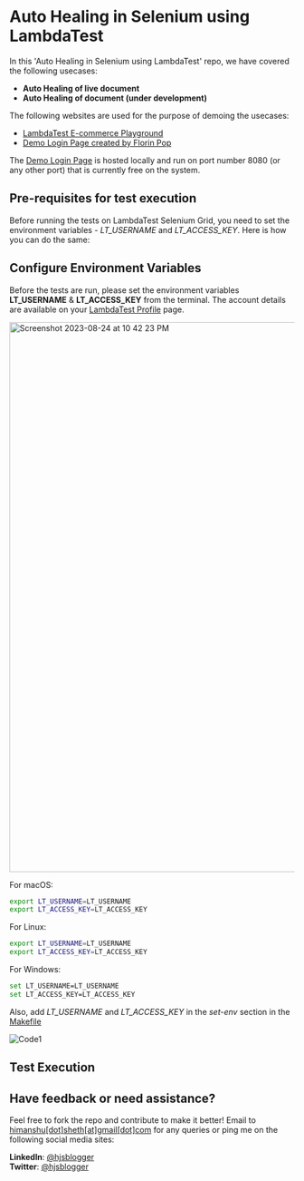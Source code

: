 # Auto Healing in Selenium using LambdaTest 

In this 'Auto Healing in Selenium using LambdaTest' repo, we have covered the following usecases:

* <b>Auto Healing of live document</b>
* <b>Auto Healing of document (under development) </b>

The following websites are used for the purpose of demoing the usecases:

* [LambdaTest E-commerce Playground](https://ecommerce-playground.lambdatest.io/)
* [Demo Login Page created by Florin Pop](https://codepen.io/FlorinPop17/pen/vPKWjd)

The [Demo Login Page](https://codepen.io/FlorinPop17/pen/vPKWjd) is hosted locally and run on port number 8080 (or any other port) that is currently free on the system.

## Pre-requisites for test execution

Before running the tests on LambdaTest Selenium Grid, you need to set the environment variables - *LT_USERNAME* and *LT_ACCESS_KEY*. Here is how you can do the same:

## Configure Environment Variables

Before the tests are run, please set the environment variables <b>LT_USERNAME</b> & <b>LT_ACCESS_KEY</b> from the terminal. The account details are available on your [LambdaTest Profile](https://accounts.lambdatest.com/detail/profile) page.

<img width="970" alt="Screenshot 2023-08-24 at 10 42 23 PM" src="https://github.com/hjsblogger/auto-healing-with-selenium/assets/1688653/d2d061d7-a320-4b97-9b23-5663bfa4b721">

For macOS:

```bash
export LT_USERNAME=LT_USERNAME
export LT_ACCESS_KEY=LT_ACCESS_KEY
```

For Linux:

```bash
export LT_USERNAME=LT_USERNAME
export LT_ACCESS_KEY=LT_ACCESS_KEY
```

For Windows:

```bash
set LT_USERNAME=LT_USERNAME
set LT_ACCESS_KEY=LT_ACCESS_KEY
```

Also, add *LT_USERNAME* and *LT_ACCESS_KEY* in the *set-env* section in the [Makefile](https://github.com/hjsblogger/auto-healing-with-selenium/blob/main/Makefile)

![Code1](https://github.com/hjsblogger/auto-healing-with-selenium/assets/1688653/fe2fec54-9c67-4bd7-a352-81b58bbd50c7)

## Test Execution





## Have feedback or need assistance?
Feel free to fork the repo and contribute to make it better! Email to [himanshu[dot]sheth[at]gmail[dot]com](mailto:himanshu.sheth@gmail.com) for any queries or ping me on the following social media sites:

<b>LinkedIn</b>: [@hjsblogger](https://linkedin.com/in/hjsblogger)<br/>
<b>Twitter</b>: [@hjsblogger](https://www.twitter.com/hjsblogger)